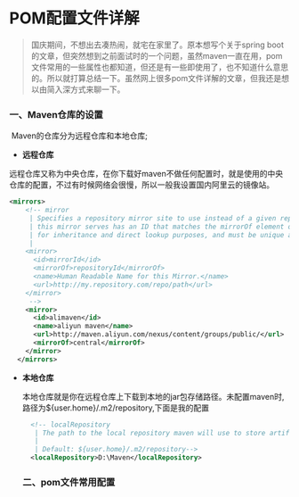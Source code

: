# POM配置文件详解

> 国庆期间，不想出去凑热闹，就宅在家里了。原本想写个关于spring boot的文章，但突然想到之前面试时的一个问题，虽然maven一直在用，pom文件常用的一些属性也都知道，但还是有一些即使用了，也不知道什么意思的。所以就打算总结一下。虽然网上很多pom文件详解的文章，但我还是想以由简入深方式来聊一下。

### 一、Maven仓库的设置

​    Maven的仓库分为远程仓库和本地仓库;

- **远程仓库**

​       远程仓库又称为中央仓库，在你下载好maven不做任何配置时，就是使用的中央仓库的配置，不过有时候网络会很慢，所以一般我设置国内阿里云的镜像站。

```xml
<mirrors>
    <!-- mirror
     | Specifies a repository mirror site to use instead of a given repository. The repository that
     | this mirror serves has an ID that matches the mirrorOf element of this mirror. IDs are used
     | for inheritance and direct lookup purposes, and must be unique across the set of mirrors.
     |
    <mirror>
      <id>mirrorId</id>
      <mirrorOf>repositoryId</mirrorOf>
      <name>Human Readable Name for this Mirror.</name>
      <url>http://my.repository.com/repo/path</url>
    </mirror>
     -->
    <mirror> 
      <id>alimaven</id>  
      <name>aliyun maven</name>  
      <url>http://maven.aliyun.com/nexus/content/groups/public/</url>  
      <mirrorOf>central</mirrorOf> 
    </mirror> 
  </mirrors>
```

- **本地仓库**

  本地仓库就是你在远程仓库上下载到本地的jar包存储路径。未配置maven时,路径为${user.home}/.m2/repository,下面是我的配置

  ```xml
    <!-- localRepository
     | The path to the local repository maven will use to store artifacts.
     |
     | Default: ${user.home}/.m2/repository-->
    <localRepository>D:\Maven</localRepository>
  ```

  ### 二、pom文件常用配置



